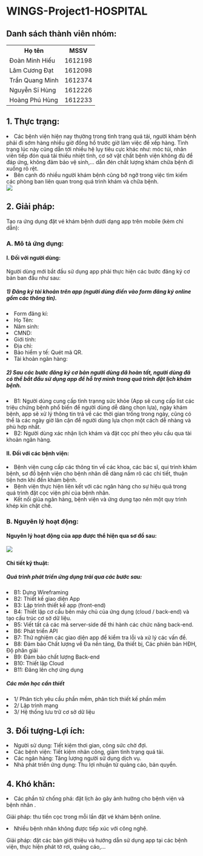 <!DOCTYPE html>
<html>
<head>

</head>
<body>
<h1>WINGS-Project1-HOSPITAL</h1>
<h2> Danh sách thành viên nhóm: </h2>
   <table style="width:100%">
  <tr>
    <th>Họ tên</th>
    <th>MSSV</th> 
  </tr>
  <tr>
    <td>Đoàn Minh Hiếu</td>
    <td>1612198</td>



  </tr>
  <tr>
    <td>Lâm Cương Đạt</td>
    <td>1612098</td> 


  </tr>
  <tr>
        <td>Trần Quang Minh</td> 
        <td>1612374</td>
  </tr>
  <tr>
        <td>Nguyễn Sĩ Hùng</td> 
        <td>1612226</td>
  </tr>
  <tr>
        <td>Hoàng Phú Hùng</td> 
        <td>1612233</td>
  </tr>
</table>
<h2>1. Thực trạng:</h2>
<li> Các bệnh viện hiện nay thường trong tình trạng quá tải, người khám bệnh phải đi sớm hàng nhiều giờ đồng hồ trước giờ làm việc để xếp hàng. Tình trạng lúc này cũng dẫn tới nhiều hệ lụy tiêu cực khác như: móc túi, nhân viên tiếp đón quá tải thiếu nhiệt tình, cơ sở vật chất bệnh viện không đủ để đáp ứng, không đảm bảo vệ sinh,... dẫn đén chất lượng khám chữa bệnh đi xuống rõ rệt.</li>
<li>Bên cạnh đó nhiều người khám bệnh cũng bỡ ngỡ trong việc tìm kiếm các phòng ban liên quan trong quá trình khám và chữa bệnh. </li>
<img src="https://github.com/nmcntt2-cntn2016/project1-wings/blob/master/ThucTrang_SoDo.png" />


<h2>2. Giải pháp:</h2>
<p>Tạo ra ứng dụng đặt vé khám bệnh dưới dạng app trên mobile (kèm chỉ dẫn):
<h3>A. Mô tả ứng dụng:</h3>
<h4>I. Đối với người dùng:</h4>
<p>Người dùng mới bắt đầu sử dụng app phải thực hiện các bước đăng ký cơ bản ban đầu như sau:</p>
<h5>1) Đăng ký tài khoản trên app (người dùng điền vào form đăng ký online gồm các thông tin).</h5>
<li>Form đăng kí: </li>
<li>Họ Tên: </li>
<li>Năm sinh: </li>
<li>CMND: </li>
<li>Giới tính: </li>
<li>Địa chỉ: </li>
<li>Bảo hiểm y tế: Quét mã QR.</li>
<li>Tài khoản ngân hàng: </li>
<h5>2) Sau các bước đăng ký cơ bản người dùng đã hoàn tất, người dùng đã có thể bắt đầu sử dụng app để hỗ trợ mình trong quá trình đặt lịch khám bệnh.</h5>
<li>B1: Người dùng cung cấp tình trạnng sức khỏe (App sẽ cung cấp list các triệu chứng bệnh phổ biến để người dùng dễ dàng chọn lựa), ngày khám bệnh, app sẽ xử lý thông tin trả về các thời gian trống trong ngày, cũng có thể là các ngày giờ lân cận để người dùng lựa chọn một cách dễ nhàng và phù hợp nhất.</li>
<li>B2: Người dùng xác nhận lịch khám và đặt cọc phí theo yêu cầu qua tài khoản ngân hàng.</li>
<h4>II. Đối với các bệnh viện:</h4>
<li>Bệnh viện cung cấp các thông tin về các khoa, các bác sĩ, qui trình khám bệnh, sơ đồ bệnh viện cho bệnh nhân dễ dàng nắm rõ các chi tiết, thuận tiện hơn khi đến khám bệnh.</li>
<li>Bệnh viện thực hiện liên kết với các ngân hàng cho sự hiệu quả trong quá trình đặt cọc viện phí của bệnh nhân.</li>
<li>Kết nối giũa ngân hàng, bệnh viện và ứng dụng tạo nên một quy trình khép kín chặt chẽ.</li>
<h3>B. Nguyên lý hoạt động:</h3>
<h4>Nguyên lý hoạt động của app được thể hiện qua sơ đồ sau: </h4>
<img src="https://github.com/nmcntt2-cntn2016/project1-wings/blob/master/NguyenLyHoatDong_SoDo.png" />


<h4>Chi tiết kỹ thuật:</h4>
<h5>Quá trình phát triển ứng dụng trải qua các bước sau: </h5>
<li>B1: Dựng Wireframing</li>
<li>B2: Thiết kế giao diện App</li>
<li>B3: Lập trình thiết kế app (front-end)</li>
<li>B4: Thiết lập cơ cấu bên máy chủ của ứng dụng (cloud / back-end) và tạo cấu trúc cơ sở dữ liệu.</li>
<li>B5: Viết tất cả các mã server-side để thi hành các chức năng back-end.</li>
<li>B6: Phát triển API</li>
<li>B7: Thử nghiệm các giao diện app để kiểm tra lỗi và xử lý các vấn đề.</li>
<li>B8: Đảm bảo Chất lượng về Đa nền tảng, Đa thiết bị, Các phiên bản HĐH, Độ phân giải</li>
<li>B9: Đảm bảo chất lượng Back-end</li>
<li>B10: Thiết lập Cloud</li>
<li>B11: Đăng lên chợ ứng dụng</li>
<h5>Các môn học cần thiết</h5>
<li>1/ Phân tích yêu cầu phần mềm, phân tích thiết kế phần mềm</li>
<li>2/ Lập trình mạng</li>
<li>3/ Hệ thống lưu trữ cơ sở dữ liệu</li>
<h2>3. Đối tượng-Lợi ích:</h2>
<li>Người sử dụng: Tiết kiệm thơi gian, công sức chờ đợi.</li>
<li>Các bệnh viện: Tiết kiệm nhân công, giảm tình trạng quá tải.</li>
<li>Các ngân hàng: Tăng lượng người sử dụng dịch vụ.</li>
<li>Nhà phát triển ứng dụng: Thu lợi nhuận từ quảng cáo, bản quyền.</li>

<h2>4. Khó khăn:</h2>
<li>Các phần tử chống phá: đặt lịch ảo gây ảnh hưởng cho bệnh viện và bệnh nhân .</li>
<p>   Giải pháp: thu tiền cọc trong mỗi lần đặt vé khám bệnh online.</p>
<li>Nhiều bệnh nhân không được tiếp xúc với công nghệ.</li>
<p>   Giải pháp: đặt các bàn giới thiệu và hướng dẫn sử dụng app tại các bệnh viện, thực hiện phát tờ rơi, quảng cáo,...</p>
</body>
</html>
